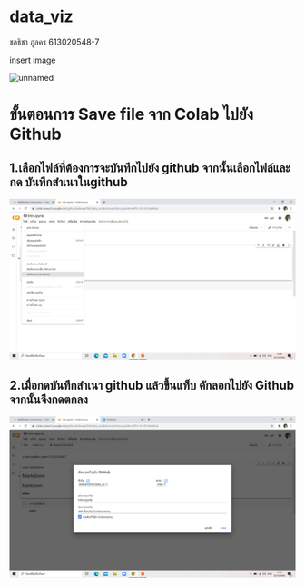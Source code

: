 # data_viz
ชลธิชา ภูลคร 613020548-7

insert image

![unnamed](unamed.jpg)

# ขั้นตอนการ Save file จาก Colab ไปยัง Github

## 1.เลือกไฟล์ที่ต้องการจะบันทึกไปยัง github จากนั้นเลือกไฟล์และกด บันทึกสำเนาในgithub
![1](1.png)


## 2.เมื่อกดบันทึกสำเนา github แล้วขึ้นแท็บ คักลอกไปยัง Github จากนั้นจึงกดตกลง
![2](2.png)

